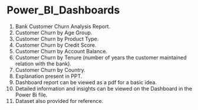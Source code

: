 # Power_BI_Dashboards
1. Bank Customer Churn Analysis Report.
2. Customer Churn by Age Group.
3. Customer Churn by Product Type.
4. Customer Churn by Credit Score.
5. Customer Churn by Account Balance.
6. Customer Churn by Tenure (number of years the customer maintained relation with the bank).
7. Customer Churn by Country.
8. Explanation present in PPT.
9. Dashboard report can be viewed as a pdf for a basic idea.
10. Detailed information and insights can be viewed on the Dashboard in the Power Bi file.
11. Dataset also provided for reference.
